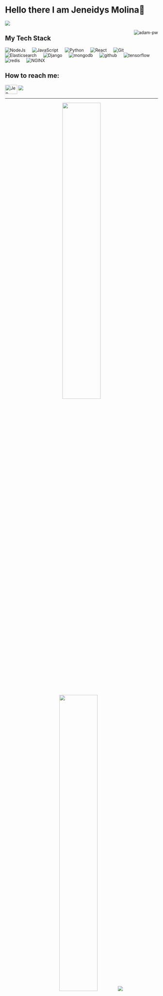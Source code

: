 # Hello there I am Jeneidys Molina👋

![](https://github.com/halfrost/halfrost/blob/master/icons/header_.png)


<p><img align="right" src="https://github.com/Adam-pw/Adam-pw/blob/main/animation_500_kxa883sd.gif" alt="adam-pw" /></p>

## My Tech Stack

<p align="left"> 
 
  <a> 
    <img alt="NodeJs" src="https://img.shields.io/badge/-NodeJS-green?logo=node.js&Color=white">
  </a> 
  &emsp;
  <a> 
     <img alt="JavaScript" src="https://img.shields.io/badge/JavaScript%20-%23F7DF1E.svg?logo=javascript&logoColor=black">
   </a>
  &emsp;
   <a>
    <img alt="Python" src="https://img.shields.io/badge/Python%20-%2314354C.svg?logo=python&logoColor=white">
  </a>
  &emsp;
  <a>
    <img alt="React" src="https://img.shields.io/badge/-Node.js-303030?style=flat-square&logo=Node.js"/>
  </a>
  &emsp;
  <a>
    <img alt="Git" src="https://img.shields.io/badge/-git-red?logo=git&logoColor=white"/>
  </a>
  &emsp; 
  <a> 
    <img alt="Elasticsearch" src="https://img.shields.io/badge/-ElasticSearch-brightgreen?logo=elasticsearch&logoColor=white">
  </a> 
  &emsp;
  <a> 
    <img alt="Django" src="https://img.shields.io/badge/-Django-green?logo=django&Color=white">
  </a> 
  &emsp;
  <a> 
     <img alt="mongodb" src="https://img.shields.io/badge/-mongoDb-green?logo=mongodb&logoColor=white">
   </a>
  &emsp;
  <a> 
    <img alt="github" src="https://img.shields.io/badge/-GitHub-black?logo=github&logoColor=white">
  </a>
  &emsp;
   <a>
    <img alt="tensorflow" src="https://img.shields.io/badge/-tensorflow-orange?logo=tensorflow&logoColor=white">
  </a>
  &emsp;
  <a>
    <img alt="redis" src="https://img.shields.io/badge/-redis-red?logo=redis&logoColor=white"/>
  </a>
  &emsp;
  <a>
    <img alt="NGINX" src="https://img.shields.io/badge/-NGINX-yellow?logo=nginx&logoColor=white"/>
  </a>
</p>


## How to reach me:
<p align="left">
  <a href="https://www.linkedin.com/in/jeneidys-molina-05235b204" target="blank"><img align="center"
      src="https://raw.githubusercontent.com/rahuldkjain/github-profile-readme-generator/master/src/images/icons/Social/linked-in-alt.svg"
      alt="Jen" height="30" width="40" /></a>
  <a href="mailto:jeneidys.23@gmail.com"><img src="https://img.shields.io/badge/gmail-%23D14836.svg?&style=for-the-badge&logo=gmail&logoColor=white" /></a>
</p>

-----
<p align="center">
  <img height="50%" width="auto" src ="https://github-readme-stats.vercel.app/api?username=jennm23&show_icons=true&count_private=true&theme=darcula&hide_border=true&hide=issues,contribs&bg_color=00000000">
  <img height="50%" width="auto" src ="https://github-readme-stats.vercel.app/api/top-langs/?username=jennm23&layout=compact&hide_border=true&theme=darcula&bg_color=00000000&langs_count=6&hide=jupyter%20notebook,tex,css,php">
  <img src ="https://github-readme-streak-stats.herokuapp.com?user=aveek-saha&theme=darcula&hide_border=true&background=FFFFFF00">
  <br>
  <br>
 </p>
